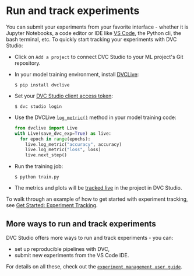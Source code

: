# Run and track experiments

You can submit your experiments from your favorite interface - whether it is
Jupyter Notebooks, a code editor or IDE like [VS Code](/doc/vs-code-extension),
the Python cli, the bash terminal, etc. To quickly start tracking your
experiments with DVC Studio:

- Click on `Add a project` to connect DVC Studio to your ML project's Git
  repository.

- In your model training environment, install [DVCLive]:

  ```cli
  $ pip install dvclive
  ```

- Set your
  [DVC Studio client access token](/doc/studio/user-guide/account-and-billing#client-access-tokens):

  ```cli
  $ dvc studio login
  ```

- Use the DVCLive [`log_metric()`](/doc/dvclive/live/log_metric#livelog_metric)
  method in your model training code:

  ```python
  from dvclive import Live
  with Live(save_dvc_exp=True) as live:
    for epoch in range(epochs):
      live.log_metric("accuracy", accuracy)
      live.log_metric("loss", loss)
      live.next_step()
  ```

- Run the training job:

  ```cli
  $ python train.py
  ```

- The metrics and plots will be [tracked live][live-metrics-and-plots] in the
  project in DVC Studio.

To walk through an example of how to get started with experiment tracking, see
[Get Started: Experiment Tracking](/doc/start/experiments/experiment-tracking).

## More ways to run and track experiments

DVC Studio offers more ways to run and track experiments - you can:

- set up reproducible pipelines with DVC,
- submit new experiments from the VS Code IDE.

For details on all these, check out the
[`experiment management user guide`](/doc/studio/user-guide/experiments).

[live-metrics-and-plots]:
  /doc/studio/user-guide/experiments/live-metrics-and-plots
[dvclive]: /doc/dvclive
